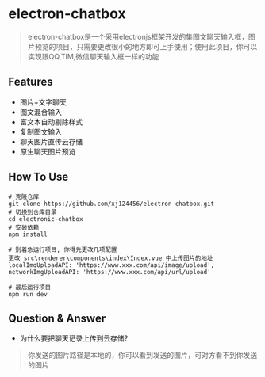 # electron-chatbox
> electron-chatbox是一个采用electronjs框架开发的集图文聊天输入框，图片预览的项目，只需要更改很小的地方即可上手使用；使用此项目，你可以实现跟QQ,TIM,微信聊天输入框一样的功能

## Features
* 图片+文字聊天
* 图文混合输入
* 富文本自动剔除样式
* 复制图文输入
* 聊天图片直传云存储
* 原生聊天图片预览

## How To Use
```
# 克隆仓库
git clone https://github.com/xj124456/electron-chatbox.git
# 切换到仓库目录
cd electronic-chatbox
# 安装依赖
npm install
```
```
# 别着急运行项目, 你得先更改几项配置
更改 src\renderer\components\index\Index.vue 中上传图片的地址
localImgUploadAPI: 'https://www.xxx.com/api/image/upload',
networkImgUploadAPI: 'https://www.xxx.com/api/url/upload'
```
```
# 最后运行项目
npm run dev
```

## Question & Answer
* 为什么要把聊天记录上传到云存储?
> 你发送的图片路径是本地的，你可以看到发送的图片，可对方看不到你发送的图片
